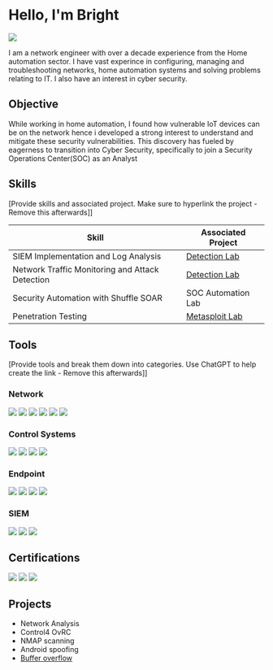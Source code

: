 # Hello, I'm Bright 
<a href="https://linkedin.com/in/bright-nwaobilor-profile0012"><img src="https://img.shields.io/badge/-LinkedIn-0072b1?&style=for-the-badge&logo=linkedin&logoColor=white" /></a>

I am a network engineer with over a decade experience from the Home automation sector. I have vast experince in configuring, managing and troubleshooting networks, home automation systems and solving problems relating to IT. I also have an interest in cyber security.

## Objective

While working in home automation, I found how vulnerable IoT devices can be on the network hence i developed a strong interest to understand and mitigate these security vulnerabilities. This discovery has fueled by eagerness to transition into Cyber Security, specifically to join a Security Operations Center(SOC) as an Analyst

## Skills
[Provide skills and associated project. Make sure to hyperlink the project - Remove this afterwards]]

| Skill                                         | Associated Project         |
|-----------------------------------------------|----------------------------|
| SIEM Implementation and Log Analysis          | <a href="https://google.com">Detection Lab</a>|
| Network Traffic Monitoring and Attack Detection | <a href="https://google.com">Detection Lab</a>|
| Security Automation with Shuffle SOAR         | SOC Automation Lab|
| Penetration Testing                           | <a href="https://github.com/bundemccoy/buffer-overflow.git">Metasploit Lab</a>  |

## Tools
[Provide tools and break them down into categories. Use ChatGPT to help create the link - Remove this afterwards]]

### Network
<div>
    <img src="https://img.shields.io/badge/-Wireshark-1679A7?&style=for-the-badge&logo=Wireshark&logoColor=white" />
    <img src="https://img.shields.io/badge/-Cisco-777BB4?&style=for-the-badge&logo=Cisco&logoColor=white" />
    <img src="https://img.shields.io/badge/-Pakedge-777BB4?&style=for-the-badge&logoColor=white" />
    <img src="https://img.shields.io/badge/-Ubiquiti-777BB4?&style=for-the-badge&logo=Ubiquiti&logoColor=white" />
    <img src="https://img.shields.io/badge/-Grandstream-777BB4?&style=for-the-badge&logoColor=white" />
    <img src="https://img.shields.io/badge/-Araknis-777BB4?&style=for-the-badge&logoColor=white" />


</div>

### Control Systems  
<div>
    <img src="https://img.shields.io/badge/-Control4-E5002C?&style=for-the-badge&logo=Control4&logoColor=white" />
    <img src="https://img.shields.io/badge/-RTI-4B0082?&style=for-the-badge&logoColor=white" />
    <img src="https://img.shields.io/badge/-Lutron-4B0082?&style=for-the-badge&logo=Lutron&logoColor=white" />
    <img src="https://img.shields.io/badge/-KNX-4B0082?&style=for-the-badge&logo=KNX&logoColor=white" />

        
</div>


### Endpoint
<div>
    <img src="https://img.shields.io/badge/-Microsoft_Defender_for_Endpoint-00A4EF?&style=for-the-badge&logo=Microsoft&logoColor=white" />
   <img src="https://img.shields.io/badge/-pfSense-4B275F?&style=for-the-badge&logo=pfSense&logoColor=white" />
    <img src="https://img.shields.io/badge/-Cisco-777BB4?&style=for-the-badge&logo=Cisco&logoColor=white" />
    <img src="https://img.shields.io/badge/-Pakedge-777BB4?&style=for-the-badge&logoColor=white" />


</div>

### SIEM
<div>
    <img src="https://img.shields.io/badge/-Microsoft_Sentinel-0078D4?&style=for-the-badge&logo=Microsoft&logoColor=white" />
    <img src="https://img.shields.io/badge/-Splunk-000000?&style=for-the-badge&logo=Splunk&logoColor=white" />
    <img src="https://img.shields.io/badge/-Elastic-005571?&style=for-the-badge&logo=Elastic&logoColor=white" />
</div>

## Certifications
<div>
<img src="https://img.shields.io/badge/-Security%2B-FF0000?&style=for-the-badge&logo=CompTIA&logoColor=white" />
<img src="https://img.shields.io/badge/-Network%2B-007ACC?&style=for-the-badge&logo=CompTIA&logoColor=white" />
<img src="https://img.shields.io/badge/-A%2B-4D4D4D?&style=for-the-badge&logo=CompTIA&logoColor=white" />
</div>

## Projects
- Network Analysis
- Control4 OvRC
- NMAP scanning
- Android spoofing
- <a href="https://github.com/bundemccoy/buffer-overflow.git">Buffer overflow</a> 
